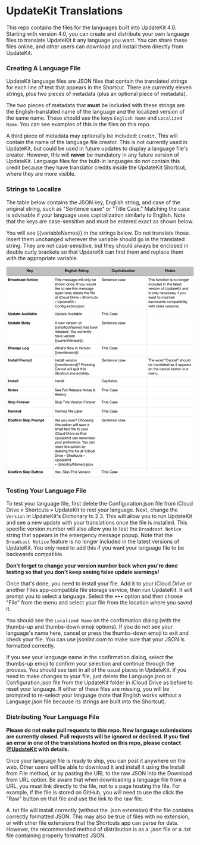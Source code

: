 # UpdateKit Translations
This repo contains the files for the languages built into UpdateKit 4.0. Starting with version 4.0, you can create and distribute your own language files to translate UpdateKit it any language you want. You can share these files online, and other users can download and install them directly from UpdateKit.

### Creating A Language File
UpdateKit language files are JSON files that contain the translated strings for each line of text that appears in the Shortcut. There are currently eleven strings, plus two pieces of metadata (plus an optional piece of metadata).

The two pieces of metadata that **must** be included with these strings are the English-translated name of the language and the localized version of the same name. These should use the keys `English Name` and `Localized Name`. You can see examples of this in the files on this repo.

A third piece of metadata may optionally be included: `Credit`. This will contain the name of the language file creator. This is not currently used in UpdateKit, but could be used in future updates to display a language file's creator. However, this will **never** be mandatory in any future version of UpdateKit. Language files for the bulit-in languages do not contain this credit because they have translator credits inside the UpdateKit Shortcut, where they are more visible.

### Strings to Localize
The table below contains the JSON key, English string, and case of the original string, such as "Sentence case" or "Title Case." Matching the case is advisable if your language uses capitalization similarly to English. Note that the keys are case-sensitive and must be entered exact as shown below.

You will see {{variableNames}} in the strings below. Do not translate those. Insert them unchanged wherever the variable should go in the translated string. They are not case-sensitive, but they should always be enclosed in double curly brackets so that UpdateKit can find them and replace them with the appropriate variable.

![](https://raw.githubusercontent.com/MikeBeas/updatekit-translation/master/table.png)

### Testing Your Language File
To test your language file, first delete the Configuration.json file from iCloud Drive » Shortcuts » UpdateKit to rest your language. Next, change the `Version` in UpdateKit's Dictionary to 2.3. This will allow you to run UpdateKit and see a new update with your translations once the file is installed. This specific version number will also allow you to test the `Broadcast Notice` string that appears in the emergency message popup. Note that the `Broadcast Notice` feature is no longer included in the latest versions of UpdateKit. You only need to add this if you want your language file to be backwards compatible.

**Don't forget to change your version number back when you're done testing so that you don't keep seeing false update warnings!**

Once that's done, you need to install your file. Add it to your iCloud Drive or another Files app-compatible file storage service, then run UpdateKit. It will prompt you to select a language. Select the ••• option and then choose "File" from the menu and select your file from the location where you saved it.

You should see the `Localized Name` on the confirmation dialog (with the thumbs-up and thumbs-down emoji options). If you do not see your language's name here, cancel or press the thumbs-down emoji to exit and check your file. You can use jsonlint.com to make sure that your JSON is formatted correctly.

If you see your language name in the confirmation dialog, select the thumbs-up emoji to confirm your selection and continue through the process. You should see text in all of the usual places in UpdateKit. If you need to make changes to your file, just delete the Language.json or Configuration.json file from the UpdateKit folder in iCloud Drive as before to reset your language. If either of these files are missing, you will be prompted to re-select your language (note that English works without a Language.json file because its strings are built into the Shortcut).

### Distributing Your Language File
**Please do not make pull requests to this repo. New language submissions are currently closed. Pull requests will be ignored or declined. If you find an error in one of the translations hosted on this repo, please contact [@UpdateKit](https://twitter.com/updatekit) with details.**

Once your language file is ready to ship, you can post it anywhere on the web. Other users will be able to download it and install it using the Install from File method, or by pasting the URL to the raw JSON into the Download from URL option. Be aware that when downloading a language file from a URL, you must link directly to the file, not to a page hosting the file. For example, if the file is stored on GitHub, you will need to use the click the "Raw" button on that file and use the link to the raw file.

A .txt file will install correctly (without the .json extension) if the file contains correctly formatted JSON. This may also be true of files with no extension, or with other file extensions that the Shortcuts app can parse for data. However, the recommended method of distribution is as a .json file or a .txt file containing properly formatted JSON.
